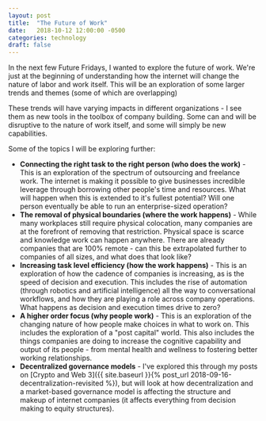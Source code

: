 ```yaml
---
layout: post
title:  "The Future of Work"
date:   2018-10-12 12:00:00 -0500
categories: technology
draft: false
---
```


In the next few Future Fridays, I wanted to explore the future of work. We're just at the beginning of understanding how the internet will change the nature of labor and work itself. This will be an exploration of some larger trends and themes (some of which are overlapping)

These trends will have varying impacts in different organizations - I see them as new tools in the toolbox of company building. Some can and will be disruptive to the nature of work itself, and some will simply be new capabilities. 

Some of the topics I will be exploring further:

* **Connecting the right task to the right person (who does the work)** - This is an exploration of the spectrum of outsourcing and freelance work. The internet is making it possible to give businesses incredible leverage through borrowing other people's time and resources. What will happen when this is extended to it's fullest potential? Will one person eventually be able to run an enterprise-sized operation?
* **The removal of physical boundaries (where the work happens)** - While many workplaces still require physical colocation, many companies are at the forefront of removing that restriction. Physical space is scarce and knowledge work can happen anywhere. There are already companies that are 100% remote - can this be extrapolated further to companies of all sizes, and what does that look like?
* **Increasing task level efficiency (how the work happens)** - This is an exploration of how the cadence of companies is increasing, as is the speed of decision and execution. This includes the rise of automation (through robotics and artificial intelligence) all the way to conversational workflows, and how they are playing a role across company operations. What happens as decision and execution times drive to zero?
* **A higher order focus (why people work)** - This is an exploration of the changing nature of how people make choices in what to work on. This includes the exploration of a "post capital" world. This also includes the things companies are doing to increase the cognitive capability and output of its people - from mental health and wellness to fostering better working relationships. 
* **Decentralized governance models** - I've explored this through my posts on [Crypto and Web 3]({{ site.baseurl }}{% post_url 2018-09-16-decentralization-revisited %}), but will look at how decentralization and a market-based governance model is affecting the structure and makeup of internet companies (it affects everything from decision making to equity structures). 